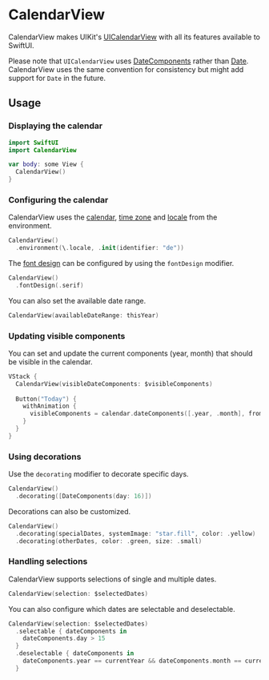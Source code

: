 # CalendarView

CalendarView makes UIKit's [UICalendarView](https://developer.apple.com/documentation/uikit/uicalendarview) with all its features available to SwiftUI.

Please note that `UICalendarView` uses [DateComponents](https://developer.apple.com/documentation/foundation/datecomponents) rather than [Date](https://developer.apple.com/documentation/foundation/date). CalendarView uses the same convention for consistency but might add support for `Date` in the future.

## Usage

### Displaying the calendar

```swift
import SwiftUI
import CalendarView

var body: some View {
  CalendarView()
}
```

### Configuring the calendar

CalendarView uses the [calendar](https://developer.apple.com/documentation/swiftui/environmentvalues/calendar), [time zone](https://developer.apple.com/documentation/swiftui/environmentvalues/timezone) and [locale](https://developer.apple.com/documentation/swiftui/environmentvalues/locale) from the environment.

```swift
CalendarView()
  .environment(\.locale, .init(identifier: "de"))
```

The [font design](https://developer.apple.com/documentation/uikit/uifontdescriptor/systemdesign) can be configured by using the `fontDesign` modifier.

```swift
CalendarView()
  .fontDesign(.serif)
```

You can also set the available date range.

```swift
CalendarView(availableDateRange: thisYear)
```

### Updating visible components

You can set and update the current components (year, month) that should be visible in the calendar.

```swift
VStack {
  CalendarView(visibleDateComponents: $visibleComponents)
  
  Button("Today") {
    withAnimation {
      visibleComponents = calendar.dateComponents([.year, .month], from: .now)
    }
  }
}
```

### Using decorations

Use the `decorating` modifier to decorate specific days. 

```swift
CalendarView()
  .decorating([DateComponents(day: 16)])
```

Decorations can also be customized.

```swift
CalendarView()
  .decorating(specialDates, systemImage: "star.fill", color: .yellow)
  .decorating(otherDates, color: .green, size: .small)
```

### Handling selections

CalendarView supports selections of single and multiple dates.

```swift
CalendarView(selection: $selectedDates)
```

You can also configure which dates are selectable and deselectable.

```swift
CalendarView(selection: $selectedDates)
  .selectable { dateComponents in
    dateComponents.day > 15
  }
  .deselectable { dateComponents in
    dateComponents.year == currentYear && dateComponents.month == currentMonth
  }
```
